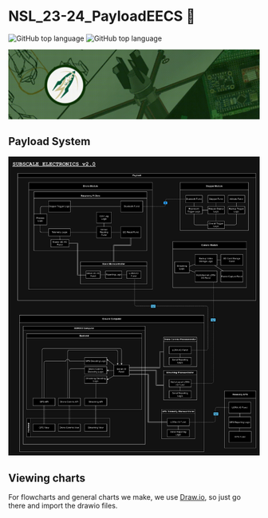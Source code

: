 # NSL_23-24_PayloadEECS 🚀

![GitHub top language](https://img.shields.io/github/languages/top/usfsoar/NSL_23-24_PayloadEECS.svg)
![GitHub top language](https://img.shields.io/github/contributors/usfsoar/NSL_23-24_PayloadEECS.svg)

![Payload BAnner Image](Banner.gif)

## Payload System

![Payload Design Image](Design/Payload_design.png)

## Viewing charts

For flowcharts and general charts we make, we use [Draw.io](https://draw.io), so just go there and import the drawio files.
